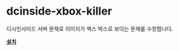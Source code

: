 # dcinside-xbox-killer
디시인사이드 서버 문제로 이미지가 엑스 박스로 보이는 문제를 수정합니다.

[**설치**](https://raw.githubusercontent.com/green1052/dcinside-xbox-killer/main/dcinside-xbox-killer.user.js)
